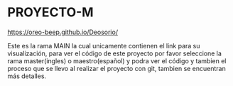 # PROYECTO-M
https://oreo-beep.github.io/Deosorio/

Este es la rama MAIN la cual unicamente contienen el link para su visualización, para ver el código de este proyecto por favor seleccione la rama master(ingles) o maestro(español)
y podra ver el código y tambien el proceso que se llevo al realizar el proyecto con git, tambien se encuentran más detalles.
